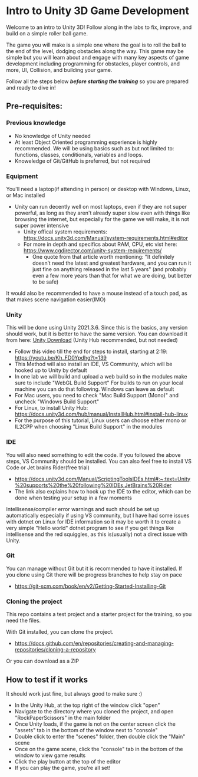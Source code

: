 # Intro to Unity 3D Game Development
Welcome to an intro to Unity 3D! Follow along in the labs to fix, improve, and build on a simple roller ball game.

The game you will make is a simple one where the goal is to roll the ball to the end of the level, dodging obstacles along the way. This game may be simple
but you will learn about and engage with many key aspects of game development including programming for obstacles, player controls, and more, UI, Collision, and building your game.

Follow all the steps below _**before starting the training**_ so you are prepared and ready to dive in!

## Pre-requisites:
### Previous knowledge
- No knowledge of Unity needed
- At least Object Oriented programming experience is highly recommended. We will be using basics such as but not limited to: functions, classes, conditionals, variables and loops.
- Knoweledge of Git/GitHub is preferred, but not required
### Equipment
You'll need a laptop(if attending in person) or desktop with Windows, Linux, or Mac installed
- Unity can run decently well on most laptops, even if they are not super powerful, as long as they aren't already super slow even with things like browsing the internet, but especially for the game we will make, it is not super power intensive
  - Unity offical system requirements: https://docs.unity3d.com/Manual/system-requirements.html#editor
  - For more in depth and specifics about RAM, CPU, etc vist here: https://www.cgdirector.com/unity-system-requirements/
    - One quote from that article worth mentioning: "It definitely doesn’t need the latest and greatest hardware, and you can run it just fine on anything released in the last 5 years" (and probably even a few more years than that for what we are doing, but better to be safe)

It would also be recommended to have a mouse instead of a touch pad, as that makes scene navigation easier(IMO)
### Unity
This will be done using Unity 2021.3.6. 
Since this is the basics, any version should work, but it is better to have the same version. You can download it from here: [Unity Download](https://unity.com/releases/editor/archive) (Unity Hub recommended, but not needed)
 - Follow this video till the end for steps to install, starting at 2:19: https://youtu.be/Kh_FD0Ypdhg?t=139
 - This Method will also install an IDE, VS Community, which will be hooked up to Unity by default
 - In one lab we will build and upload a web build so in the modules make sure to include "WebGL Build Support"
For builds to run on your local machine you can do that following. Windows can leave as default
 - For Mac users, you need to check "Mac Build Support (Mono)" and uncheck "Windows Build Support"
 - For Linux, to install Unity Hub: https://docs.unity3d.com/hub/manual/InstallHub.html#install-hub-linux
 - For the purpose of this tutorial, Linux users can choose either mono or IL2CPP when choosing "Linux Build Support" in the modules
### IDE
You will also need something to edit the code. If you followed the above steps, VS Community should be installed. You can also feel free to install VS Code or Jet brains Rider(free trial)
 - https://docs.unity3d.com/Manual/ScriptingToolsIDEs.html#:~:text=Unity%20supports%20the%20following%20IDEs,JetBrains%20Rider
 - The link also explains how to hook up the IDE to the editor, which can be done when testing your setup in a few moments

Intellisense/compiler error warnings and such should be set up automatically especially if using VS community, but I have had some issues with dotnet on Linux for IDE information so it may be worth it to create a very simple "Hello world" dotnet program to see if you get things like intellisense and the red squiggles, as this is(usually) not a direct issue 
with Unity.

### Git
You can manage without Git but it is recommended to have it installed. If you clone using Git there will be progress branches to help stay on pace
 - https://git-scm.com/book/en/v2/Getting-Started-Installing-Git
### Cloning the project
This repo contains a test project and a starter project for the training, so you need the files.

With Git installed, you can clone the project.
 - https://docs.github.com/en/repositories/creating-and-managing-repositories/cloning-a-repository

Or you can download as a ZIP
## How to test if it works
It should work just fine, but always good to make sure :)
- In the Unity Hub, at the top right of the window click "open"
- Navigate to the directory where you cloned the project, and open "RockPaperScissors" in the main folder
- Once Unity loads, if the game is not on the center screen click the "assets" tab in the bottom of the window next to "console"
- Double click to enter the "scenes" folder, then double click the "Main" scene
- Once on the game scene, click the "console" tab in the bottom of the window to view game results
- Click the play button at the top of the editor
- If you can play the game, you're all set!
